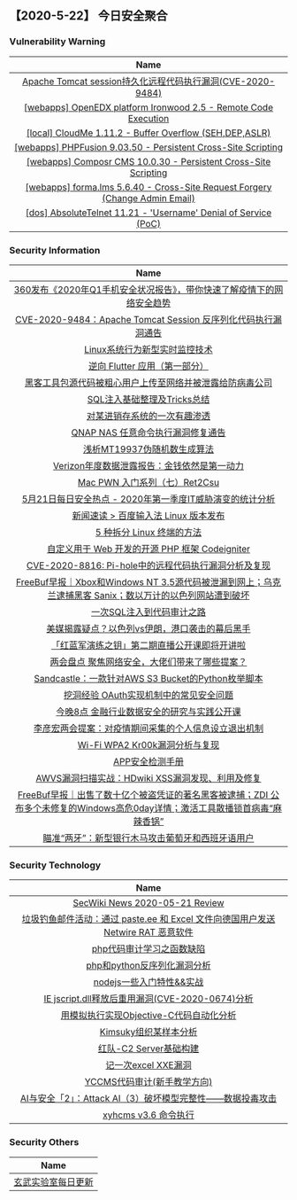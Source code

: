 
 ##   【2020-5-22】 今日安全聚合


###  						       							Vulnerability Warning

|                             Name                             |
| :----------------------------------------------------------: |
|[Apache Tomcat session持久化远程代码执行漏洞(CVE-2020-9484)](https://www.seebug.org/vuldb/ssvid-98234)|
|[[webapps] OpenEDX platform Ironwood 2.5 - Remote Code Execution](https://www.exploit-db.com/exploits/48500)|
|[[local] CloudMe 1.11.2 - Buffer Overflow (SEH,DEP,ASLR)](https://www.exploit-db.com/exploits/48499)|
|[[webapps] PHPFusion 9.03.50 - Persistent Cross-Site Scripting](https://www.exploit-db.com/exploits/48497)|
|[[webapps] Composr CMS 10.0.30 - Persistent Cross-Site Scripting](https://www.exploit-db.com/exploits/48496)|
|[[webapps] forma.lms 5.6.40 - Cross-Site Request Forgery (Change Admin Email)](https://www.exploit-db.com/exploits/48494)|
|[[dos] AbsoluteTelnet 11.21 - 'Username' Denial of Service (PoC)](https://www.exploit-db.com/exploits/48493)|

### 						        							Security Information
|                             Name                                    |
| :----------------------------------------------------------: |
|[360发布《2020年Q1手机安全状况报告》，带你快速了解疫情下的网络安全趋势](https://www.anquanke.com/post/id/205982)|
|[CVE-2020-9484：Apache Tomcat Session 反序列化代码执行漏洞通告](https://www.anquanke.com/post/id/206278)|
|[Linux系统行为新型实时监控技术](https://www.anquanke.com/post/id/205783)|
|[逆向 Flutter 应用（第一部分）](https://www.anquanke.com/post/id/205876)|
|[黑客工具包源代码被粗心用户上传至网络并被泄露给防病毒公司](https://www.anquanke.com/post/id/205970)|
|[SQL注入基础整理及Tricks总结](https://www.anquanke.com/post/id/205376)|
|[对某进销存系统的一次有趣渗透](https://www.anquanke.com/post/id/205551)|
|[QNAP NAS 任意命令执行漏洞修复通告](https://www.anquanke.com/post/id/205949)|
|[浅析MT19937伪随机数生成算法](https://www.anquanke.com/post/id/205861)|
|[Verizon年度数据泄露报告：金钱依然是第一动力](https://www.anquanke.com/post/id/205940)|
|[Mac PWN 入门系列（七）Ret2Csu](https://www.anquanke.com/post/id/205858)|
|[5月21日每日安全热点 - 2020年第一季度IT威胁演变的统计分析](https://www.anquanke.com/post/id/205924)|
|[新闻速读 &gt; 百度输入法 Linux 版本发布](https://linux.cn/article-12237-1.html?utm_source=rss&utm_medium=rss)|
|[5 种拆分 Linux 终端的方法](https://linux.cn/article-12236-1.html?utm_source=rss&utm_medium=rss)|
|[自定义用于 Web 开发的开源 PHP 框架 Codeigniter](https://linux.cn/article-12235-1.html?utm_source=rss&utm_medium=rss)|
|[CVE-2020-8816: Pi-hole中的远程代码执行漏洞分析及复现](https://www.freebuf.com/vuls/234533.html)|
|[FreeBuf早报｜Xbox和Windows NT 3.5源代码被泄漏到网上；乌克兰逮捕黑客 Sanix；数以万计的以色列网站遭到破坏](https://www.freebuf.com/news/237434.html)|
|[一次SQL注入到代码审计之路](https://www.freebuf.com/vuls/234382.html)|
|[美媒揭露疑点？以色列vs伊朗，港口袭击的幕后黑手](https://www.freebuf.com/news/237407.html)|
|[「红蓝军演练之钥」第二期直播公开课即将开讲啦](https://www.freebuf.com/open/237331.html)|
|[两会盘点  聚焦网络安全，大佬们带来了哪些提案？](https://www.freebuf.com/news/237359.html)|
|[Sandcastle：一款针对AWS S3 Bucket的Python枚举脚本](https://www.freebuf.com/sectool/233014.html)|
|[挖洞经验  OAuth实现机制中的常见安全问题](https://www.freebuf.com/vuls/234519.html)|
|[今晚8点  金融行业数据安全的研究与实践公开课](https://www.freebuf.com/open/237306.html)|
|[李彦宏两会提案：对疫情期间采集的个人信息设立退出机制](https://www.freebuf.com/news/237316.html)|
|[Wi-Fi WPA2 Kr00k漏洞分析与复现](https://www.freebuf.com/vuls/233238.html)|
|[APP安全检测手册](https://www.freebuf.com/articles/terminal/234926.html)|
|[AWVS漏洞扫描实战：HDwiki XSS漏洞发现、利用及修复](https://www.freebuf.com/vuls/200745.html)|
|[FreeBuf早报｜出售了数十亿个被盗凭证的著名黑客被逮捕；ZDI 公布多个未修复的Windows高危0day详情；激活工具散播锁首病毒“麻辣香锅”](https://www.freebuf.com/news/237286.html)|
|[瞄准“两牙”：新型银行木马攻击葡萄牙和西班牙语用户](https://www.freebuf.com/articles/system/234958.html)|

### 						        							Security  Technology
|                             Name                                    |
| :----------------------------------------------------------: |
|[SecWiki News 2020-05-21 Review](http://www.sec-wiki.com/?2020-05-21)|
|[垃圾钓鱼邮件活动：通过 paste.ee 和 Excel 文件向德国用户发送 Netwire RAT 恶意软件](https://paper.seebug.org/1216/)|
|[php代码审计学习之函数缺陷](http://xz.aliyun.com/t/7765)|
|[php和python反序列化漏洞分析](http://xz.aliyun.com/t/7751)|
|[nodejs一些入门特性&&实战](http://xz.aliyun.com/t/7752)|
|[IE jscript.dll释放后重用漏洞(CVE-2020-0674)分析](http://xz.aliyun.com/t/7759)|
|[用模拟执行实现Objective-C代码自动化分析](http://xz.aliyun.com/t/7760)|
|[Kimsuky组织某样本分析](http://xz.aliyun.com/t/7766)|
|[红队-C2 Server基础构建](http://xz.aliyun.com/t/7758)|
|[记一次excel XXE漏洞](http://xz.aliyun.com/t/7747)|
|[YCCMS代码审计(新手教学方向)](http://xz.aliyun.com/t/7748)|
|[AI与安全「2」：Attack AI（3）破坏模型完整性——数据投毒攻击](http://xz.aliyun.com/t/7753)|
|[xyhcms v3.6 命令执行](http://xz.aliyun.com/t/7756)|

### 						        							Security  Others
|                             Name                                    |
| :----------------------------------------------------------: |
|[玄武实验室每日更新](https://weibo.com/p/1006065582522936/wenzhang?from=page_100606_profile&wvr=6&mod=wenzhangmore)|

